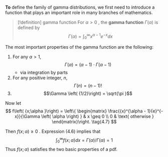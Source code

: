 **To** define the family of gamma distributions, we first need to introduce a function that plays an important role in many branches of mathematics.

> [!definition] gamma function
> For $\alpha > 0$ , the **gamma function** $\Gamma \left( \alpha \right)$ is defined by
> $$
> \Gamma \left( \alpha \right) = {\int }_{0}^{\infty }{x}^{\alpha - 1}{e}^{-x}{dx} \tag{4.6}
> $$

The most important properties of the gamma function are the following:
1. For any $\alpha > 1$, $$\Gamma \left( \alpha \right) = \left( {\alpha - 1}\right) \cdot \Gamma \left( {\alpha - 1}\right)$$
	- via integration by parts
2. For any positive integer, $n$, $$\Gamma \left( n\right) = \left( {n - 1}\right)! $$
3. $$\Gamma \left( {1/2}\right) = \sqrt{\pi }$$

Now let
$$
f\left( {x;\alpha }\right) = \left\{ \begin{matrix} \frac{{x}^{\alpha - 1}{e}^{-x}}{\Gamma \left( \alpha \right) } & x \geq 0 \\ 0 & \text{ otherwise } \end{matrix}\right. \tag{4.7}
$$

Then $f\left( {x;\alpha }\right) \geq 0$ . 
Expression (4.6) implies that $${\int }_{0}^{\infty }f\left( {x;\alpha }\right) {dx} = \Gamma \left( \alpha \right) /\Gamma \left( \alpha \right) = 1$$Thus $f\left( {x;\alpha }\right)$ satisfies the two basic properties of a pdf.